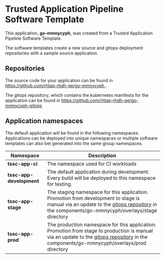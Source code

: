 # Trusted Application Pipeline Software Template

This application, **go-mmnycyph**, was created from a Trusted Application Pipeline Software Template.

The software templates create a new source and gitops deployment repositories with a sample source application. 

## Repositories

The source code for your application can be found in [https://github.com/rhtap-rhdh-qe/go-mmnycyph ](https://github.com/rhtap-rhdh-qe/go-mmnycyph ).
 
The gitops repository, which contains the kubernetes manifests for the application can be found in 
[https://github.com/rhtap-rhdh-qe/go-mmnycyph-gitops ](https://github.com/rhtap-rhdh-qe/go-mmnycyph-gitops ) 

## Application namespaces 

The default application will be found in the following namespaces. Applications can be deployed into unique namespaces or multiple software templates can also bet generated into the same group namespaces.  

|  Namespace   |  Description   |  
| -------- | -------- |
| **tssc-app-ci** | The namespace used for CI workloads |
| **tssc-app-development** | The default application during development. Every build will be deployed to this namespace for testing. |
| **tssc-app-stage** | The staging namespace for this application. Promotion from development to stage is manual via an update to the [gitops repository](https://github.com/rhtap-rhdh-qe/go-mmnycyph-gitops ) in the components/go-mmnycyph/overlays/stage directory |
| **tssc-app-prod** | The production namespace for this application. Promotion from stage to production is manual via an update to the [gitops repository](https://github.com/rhtap-rhdh-qe/go-mmnycyph-gitops ) in the components/go-mmnycyph/overlays/prod directory |